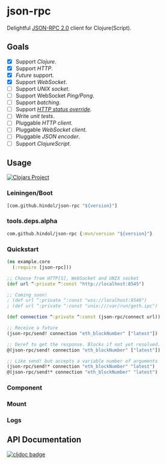# json-rpc

Delightful [JSON-RPC 2.0](https://www.jsonrpc.org/specification) client for Clojure(Script).

## Goals

- [x] Support *Clojure*.
- [x] Support *HTTP*.
- [x] *Future* support.
- [x] Support *WebSocket*.
- [ ] Support *UNIX socket*.
- [ ] Support WebSocket *Ping/Pong*.
- [ ] Support *batching*.
- [ ] Support [*HTTP status override*](https://www.jsonrpc.org/historical/json-rpc-over-http.html#response-codes).
- [ ] Write *unit tests*.
- [ ] Pluggable *HTTP client*.
- [ ] Pluggable *WebSocket client*.
- [ ] Pluggable *JSON encoder*.
- [ ] Support *ClojureScript*.

## Usage

[![Clojars Project](https://img.shields.io/clojars/v/com.github.hindol/json-rpc.svg)](https://clojars.org/com.github.hindol/json-rpc)

### Leiningen/Boot

```clojure
[com.github.hindol/json-rpc "${version}"]
```

### tools.deps.alpha

```clojure
com.github.hindol/json-rpc {:mvn/version "${version}"}
```

### Quickstart

```clojure
(ns example.core
  (:require [json-rpc]))

;; Choose from HTTP[S], WebSocket and UNIX socket
(def url ^:private ^:const "http://localhost:8545")

;; Coming soon!
; (def url ^:private ^:const "wss://localhost:8546")
; (def url ^:private ^:const "unix:///var/run/geth.ipc")

(def connection ^:private ^:const (json-rpc/connect url))

;; Receive a future
(json-rpc/send! connection "eth_blockNumber" ["latest"])

;; Deref to get the response. Blocks if not yet resolved.
@(json-rpc/send! connection "eth_blockNumber" ["latest"])

;; Like send! but accepts a variable number of arguments
(json-rpc/send!* connection "eth_blockNumber" "latest")
@(json-rpc/send!* connection "eth_blockNumber" "latest")
```

### Component

### Mount

### Logs

## API Documentation

[![cljdoc badge](https://cljdoc.org/badge/com.github.hindol/json-rpc)](https://cljdoc.org/d/com.github.hindol/json-rpc/CURRENT)

